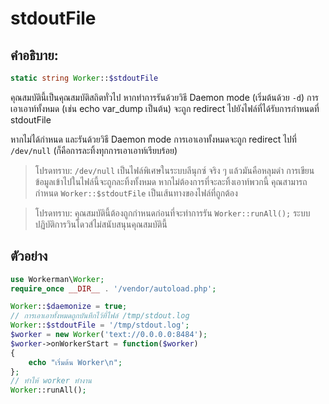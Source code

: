# stdoutFile
## คำอธิบาย:
```php
static string Worker::$stdoutFile
```

คุณสมบัตินี้เป็นคุณสมบัติสถิตทั่วไป หากทำการรันด้วยวิธี Daemon mode (เริ่มต้นด้วย ```-d```) การเอาเอาท์ทั้งหมด (เช่น echo var_dump เป็นต้น) จะถูก redirect ไปยังไฟล์ที่ได้รับการกำหนดที่ stdoutFile

หากไม่ได้กำหนด และรันด้วยวิธี Daemon mode การเอาเอาทั้งหมดจะถูก redirect ไปที่ `/dev/null` (ก็คือการละทิ้งทุกการเอาเอาท์เรียบร้อย)

> โปรดทราบ: `/dev/null` เป็นไฟล์พิเศษในระบบลีนุกซ์ จริง ๆ แล้วมันคือหลุมดำ การเขียนข้อมูลเข้าไปในไฟล์นี้จะถูกละทิ้งทั้งหมด หากไม่ต้องการที่จะละทิ้งเอาท์พวกนี้ คุณสามารถกำหนด `Worker::$stdoutFile` เป็นเส้นทางของไฟล์ที่ถูกต้อง

> โปรดทราบ: คุณสมบัตินี้ต้องถูกกำหนดก่อนที่จะทำการรัน ```Worker::runAll();``` ระบบปฏิบัติการวินโดวส์ไม่สนับสนุนคุณสมบัตินี้

## ตัวอย่าง

```php
use Workerman\Worker;
require_once __DIR__ . '/vendor/autoload.php';

Worker::$daemonize = true;
// การเอาเอาทั้งหมดถูกบันทึกไว้ที่ไฟล์ /tmp/stdout.log
Worker::$stdoutFile = '/tmp/stdout.log';
$worker = new Worker('text://0.0.0.0:8484');
$worker->onWorkerStart = function($worker)
{
    echo "เริ่มต้น Worker\n";
};
// ทำไห้ worker ทำงาน
Worker::runAll();
```
